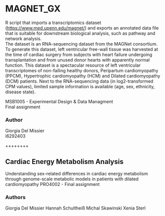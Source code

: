 # MAGNET_GX

R script that imports a transcriptomics dataset (https://www.med.upenn.edu/magnet/) and exports an annotated data file that is 
suitable for downstream biological analysis, such as pathway and network analysis.\
The dataset is an RNA-sequencing dataset from the MAGNet consortium. To generate this dataset, left ventricular free-wall 
tissue was harvested at the time of cardiac surgery from subjects with heart failure undergoing transplantation and 
from unused donor hearts with apparently normal function. This dataset is a spectacular resource of left ventricular transcriptomes 
of non-failing healthy donors, Peripartum cardiomyopathy (PPCM), Hypertrophic cardiomyopathy (HCM) and Dilated cardiomyopathy (DCM) 
patients. Next to the RNA-sequencing data (in log2-transformed CPM values), limited sample information is available 
(age, sex, ethnicity, disease state).

MSB1005 - Experimental Design & Data Managment\
Final assignment

### Author 
Giorgia Del Missier \
i6292403

++++++++

## Cardiac Energy Metabolism Analysis

Understanding sex-related differences in cardiac energy metabolism through genome-scale metabolic models in patients with dilated cardiomyopathy
PRO4002 - Final assignment

### Authors
Giorgia Del Missier
Hannah Schultheiß
Michal Skawinski
Xenia Sterl
